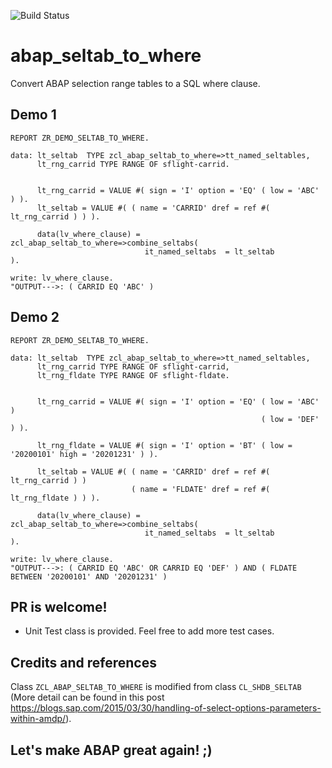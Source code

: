 ![Build Status](https://github.com/abapChaoLiu/abap_seltab_to_where/workflows/abapLint/badge.svg)

# abap_seltab_to_where
Convert ABAP selection range tables to a SQL where clause.
## Demo 1
```abap
REPORT ZR_DEMO_SELTAB_TO_WHERE.

data: lt_seltab  TYPE zcl_abap_seltab_to_where=>tt_named_seltables,
      lt_rng_carrid TYPE RANGE OF sflight-carrid.


      lt_rng_carrid = VALUE #( sign = 'I' option = 'EQ' ( low = 'ABC' ) ).
      lt_seltab = VALUE #( ( name = 'CARRID' dref = ref #( lt_rng_carrid ) ) ).

      data(lv_where_clause) = zcl_abap_seltab_to_where=>combine_seltabs(
                              it_named_seltabs  = lt_seltab          ).

write: lv_where_clause.
"OUTPUT--->: ( CARRID EQ 'ABC' )
```
## Demo 2
```abap
REPORT ZR_DEMO_SELTAB_TO_WHERE.

data: lt_seltab  TYPE zcl_abap_seltab_to_where=>tt_named_seltables,
      lt_rng_carrid TYPE RANGE OF sflight-carrid,
      lt_rng_fldate TYPE RANGE OF sflight-fldate.


      lt_rng_carrid = VALUE #( sign = 'I' option = 'EQ' ( low = 'ABC' )
                                                        ( low = 'DEF' ) ).
                                                        
      lt_rng_fldate = VALUE #( sign = 'I' option = 'BT' ( low = '20200101' high = '20201231' ) ).
      
      lt_seltab = VALUE #( ( name = 'CARRID' dref = ref #( lt_rng_carrid ) )
                           ( name = 'FLDATE' dref = ref #( lt_rng_fldate ) ) ).

      data(lv_where_clause) = zcl_abap_seltab_to_where=>combine_seltabs(
                              it_named_seltabs  = lt_seltab          ).

write: lv_where_clause.
"OUTPUT--->: ( CARRID EQ 'ABC' OR CARRID EQ 'DEF' ) AND ( FLDATE BETWEEN '20200101' AND '20201231' )
```

## PR is welcome!
- Unit Test class is provided. Feel free to add more test cases.

## Credits and references
Class `ZCL_ABAP_SELTAB_TO_WHERE` is modified from class `CL_SHDB_SELTAB` (More detail can be found in this post https://blogs.sap.com/2015/03/30/handling-of-select-options-parameters-within-amdp/). 

## Let's make ABAP great again! ;)

